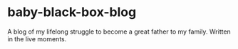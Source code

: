 # baby-black-box-blog
A blog of my lifelong struggle to become a great father to my family. Written in the live moments.
